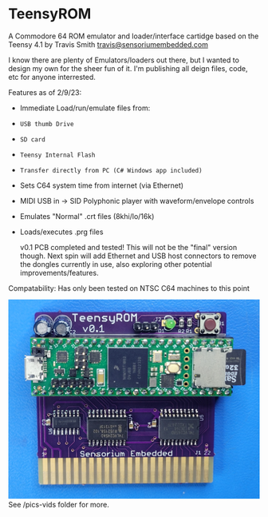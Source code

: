 # TeensyROM
 A Commodore 64 ROM emulator and loader/interface cartidge based on the Teensy 4.1
   by Travis Smith <travis@sensoriumembedded.com> 

 I know there are plenty of Emulators/loaders out there, but I wanted to design my own for the sheer fun of it.  I'm publishing all deign files, code, etc for anyone interrested. 

 Features as of 2/9/23:
- Immediate Load/run/emulate files from:
- `USB thumb Drive`
- `SD card`
- `Teensy Internal Flash`
- `Transfer directly from PC (C# Windows app included)`
- Sets C64 system time from internet (via Ethernet)
- MIDI USB in -> SID Polyphonic player with waveform/envelope controls
- Emulates "Normal" .crt files (8khi/lo/16k)
- Loads/executes .prg files

   v0.1 PCB completed and tested!
   This will not be the "final" version though.  Next spin will add Ethernet and USB host connectors to remove the dongles currently in use, also exploring other potential improvements/features.
   
Compatability: Has only been tested on NTSC C64 machines to this point

![](/pics-vid/v0.1.jpg)
   See /pics-vids folder for more.
